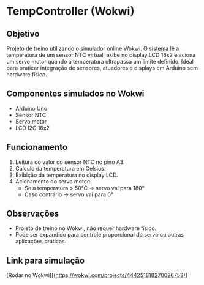 # TempController (Wokwi)

## Objetivo
Projeto de treino utilizando o simulador online Wokwi. O sistema lê a temperatura de um sensor NTC virtual, exibe no display LCD 16x2 e aciona um servo motor quando a temperatura ultrapassa um limite definido. Ideal para praticar integração de sensores, atuadores e displays em Arduino sem hardware físico.

## Componentes simulados no Wokwi
- Arduino Uno
- Sensor NTC
- Servo motor
- LCD I2C 16x2

## Funcionamento
1. Leitura do valor do sensor NTC no pino A3.
2. Cálculo da temperatura em Celsius.
3. Exibição da temperatura no display LCD.
4. Acionamento do servo motor:
   - Se a temperatura > 50°C → servo vai para 180°
   - Caso contrário → servo vai para 0°

## Observações
- Projeto de treino no Wokwi, não requer hardware físico.
- Pode ser expandido para controle proporcional do servo ou outras aplicações práticas.

## Link para simulação
[Rodar no Wokwi][(https://wokwi.com/projects/444251818270026753)]
